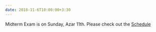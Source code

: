 ```yaml
---
date: 2018-11-6T10:00:00+3:30
---
```

Midterm Exam is on Sunday, Azar 11th. Please check out the [Schedule](schedule/)
